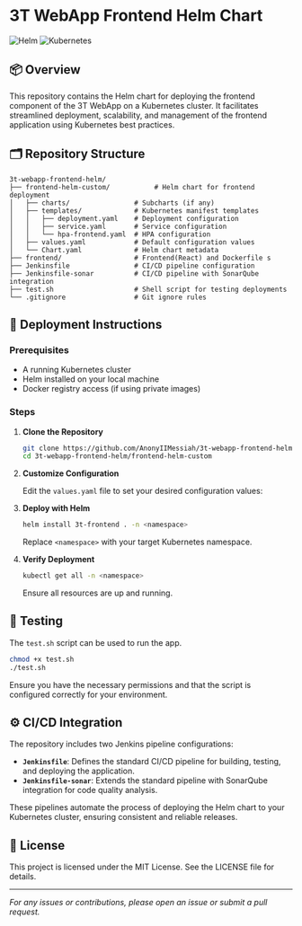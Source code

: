 # 3T WebApp Frontend Helm Chart

![Helm](https://img.shields.io/badge/Helm-Chart-blue?logo=helm)
![Kubernetes](https://img.shields.io/badge/Kubernetes-Deployed-blue?logo=kubernetes)

## 📦 Overview

This repository contains the Helm chart for deploying the frontend component of the 3T WebApp on a Kubernetes cluster. It facilitates streamlined deployment, scalability, and management of the frontend application using Kubernetes best practices.

## 🗂️ Repository Structure

```
3t-webapp-frontend-helm/
├── frontend-helm-custom/           # Helm chart for frontend deployment
│   ├── charts/                # Subcharts (if any)
│   ├── templates/             # Kubernetes manifest templates
│   │   ├── deployment.yaml    # Deployment configuration
│   │   ├── service.yaml       # Service configuration
│   │   └── hpa-frontend.yaml  # HPA configuration 
│   ├── values.yaml            # Default configuration values
│   └── Chart.yaml             # Helm chart metadata
├── frontend/                  # Frontend(React) and Dockerfile s
├── Jenkinsfile                # CI/CD pipeline configuration
├── Jenkinsfile-sonar          # CI/CD pipeline with SonarQube integration
├── test.sh                    # Shell script for testing deployments
└── .gitignore                 # Git ignore rules
```

## 🚀 Deployment Instructions

### Prerequisites

- A running Kubernetes cluster
- Helm installed on your local machine
- Docker registry access (if using private images)

### Steps

1. **Clone the Repository**

   ```bash
   git clone https://github.com/AnonyIIMessiah/3t-webapp-frontend-helm.git
   cd 3t-webapp-frontend-helm/frontend-helm-custom
   ```

2. **Customize Configuration**

   Edit the `values.yaml` file to set your desired configuration values:

3. **Deploy with Helm**

   ```bash
   helm install 3t-frontend . -n <namespace>
   ```

   Replace `<namespace>` with your target Kubernetes namespace.

4. **Verify Deployment**

   ```bash
   kubectl get all -n <namespace>
   ```

   Ensure all resources are up and running.

## 🧪 Testing

The `test.sh` script can be used to run the app.

```bash
chmod +x test.sh
./test.sh
```

Ensure you have the necessary permissions and that the script is configured correctly for your environment.

## ⚙️ CI/CD Integration

The repository includes two Jenkins pipeline configurations:

- **`Jenkinsfile`**: Defines the standard CI/CD pipeline for building, testing, and deploying the application.
- **`Jenkinsfile-sonar`**: Extends the standard pipeline with SonarQube integration for code quality analysis.

These pipelines automate the process of deploying the Helm chart to your Kubernetes cluster, ensuring consistent and reliable releases.

## 📄 License

This project is licensed under the MIT License. See the LICENSE file for details.

---

*For any issues or contributions, please open an issue or submit a pull request.*
